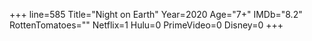 +++
line=585
Title="Night on Earth"
Year=2020
Age="7+"
IMDb="8.2"
RottenTomatoes=""
Netflix=1
Hulu=0
PrimeVideo=0
Disney=0
+++

